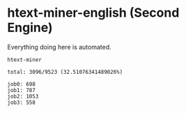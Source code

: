 # htext-miner-english (Second Engine)

Everything doing here is automated.

```
htext-miner

total: 3096/9523 (32.51076341489026%)

job0: 698
job1: 787
job2: 1053
job3: 558
```